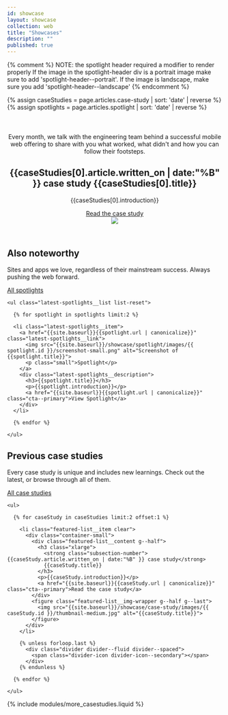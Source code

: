 ```yaml
---
id: showcase
layout: showcase
collection: web
title: "Showcases"
description: ""
published: true
---
```

{% comment %}
NOTE: the spotlight header required a modifier to render properly
      If the image in the spotlight-header div is a portrait image
      make sure to add 'spotlight-header--portrait'.
      If the image is landscape, make sure you add 'spotlight-header--landscape'
{% endcomment %}

{% assign caseStudies = page.articles.case-study | sort: 'date' | reverse  %}
{% assign spotlights = page.articles.spotlight | sort: 'date' | reverse  %}

<header class="spotlight-header spotlight-header-main spotlight-header--portrait clear">
  <div class="spotlight-header__container container">
    <div class="spotlight-header__copy g--half">
      <div class="spotlight-explainer" style="margin-top: 52px;">
        Every month, we talk with the engineering team behind a successful mobile web offering to share with you what worked, what didn't and how you can follow their footsteps.
      </div> 
      <div class="divider divider--fluid">
        <span class="divider-icon divider-icon--secondary"></span>
      </div>
      <h2 class="xlarge">
        <strong class="subsection-number">{{caseStudies[0].article.written_on | date:"%B" }} case study</strong>
        {{caseStudies[0].title}}
      </h2>
      <p>{{caseStudies[0].introduction}}</p>
      <a href="{{site.baseurl}}{{caseStudies[0].url | canonicalize}}" class="spotlight-header__cta cta--primary">Read the case study</a>
    </div>
    <div class="spotlight-header__media g--half g--last">
      <img src="{{site.baseurl}}/showcase/case-study/images/{{ caseStudies[0].id }}/device-portrait.png" class="spotlight-header__image">
    </div>
  </div>
</header>

<div class="latest-spotlights">
  <div class="container clear">
    <h2 class="xlarge">Also noteworthy</h2>
    <div class="clear">
      <p class="g--half">Sites and apps we love, regardless of their mainstream success. Always pushing the web forward.</p>
      <p class="g--half g--last latest-spotlights-all"><a href="{{site.baseurl}}/showcase/spotlight/" class="cta--primary">All spotlights</a></p>
    </div>

    <ul class="latest-spotlights__list list-reset">

      {% for spotlight in spotlights limit:2 %}

      <li class="latest-spotlights__item">
        <a href="{{site.baseurl}}{{spotlight.url | canonicalize}}" class="latest-spotlights__link">
          <img src="{{site.baseurl}}/showcase/spotlight/images/{{ spotlight.id }}/screenshot-small.png" alt="Screenshot of {{spotlight.title}}">
          <p class="small">Spotlight</p>
        </a>
        <div class="latest-spotlights__description">
          <h3>{{spotlight.title}}</h3>
          <p>{{spotlight.introduction}}</p>
          <a href="{{site.baseurl}}{{spotlight.url | canonicalize}}" class="cta--primary">View Spotlight</a>
        </div>
      </li>

      {% endfor %}

    </ul>
    
  </div>
</div>


<div class="featured-section case-study-previous">
  <div class="container">

  <h2>Previous case studies</h2>

  <div class="clear case-study-previous__desc">
    <p class="g--half">Every case study is unique and includes new learnings. Check out the latest, or browse through all of them.</p>
    <p class="g--half g--last"><a href="{{site.baseurl}}/showcase/case-study/" class="cta--primary">All case studies</a></p>    
  </div>


    <ul>

      {% for caseStudy in caseStudies limit:2 offset:1 %}

        <li class="featured-list__item clear">
          <div class="container-small">
            <div class="featured-list__content g--half">
              <h3 class="xlarge">
                <strong class="subsection-number">{{caseStudy.article.written_on | date:"%B" }} case study</strong>
                {{caseStudy.title}}
              </h3>
              <p>{{caseStudy.introduction}}</p>
              <a href="{{site.baseurl}}{{caseStudy.url | canonicalize}}" class="cta--primary">Read the case study</a>
            </div>
            <figure class="featured-list__img-wrapper g--half g--last">
              <img src="{{site.baseurl}}/showcase/case-study/images/{{ caseStudy.id }}/thumbnail-medium.jpg" alt="{{caseStudy.title}}">
            </figure>
          </div>
        </li>

        {% unless forloop.last %}
          <div class="divider divider--fluid divider--spaced">
            <span class="divider-icon divider-icon--secondary"></span>
          </div>
        {% endunless %}

      {% endfor %}

    </ul>

    
  </div>
</div>

{% include modules/more_casestudies.liquid %}